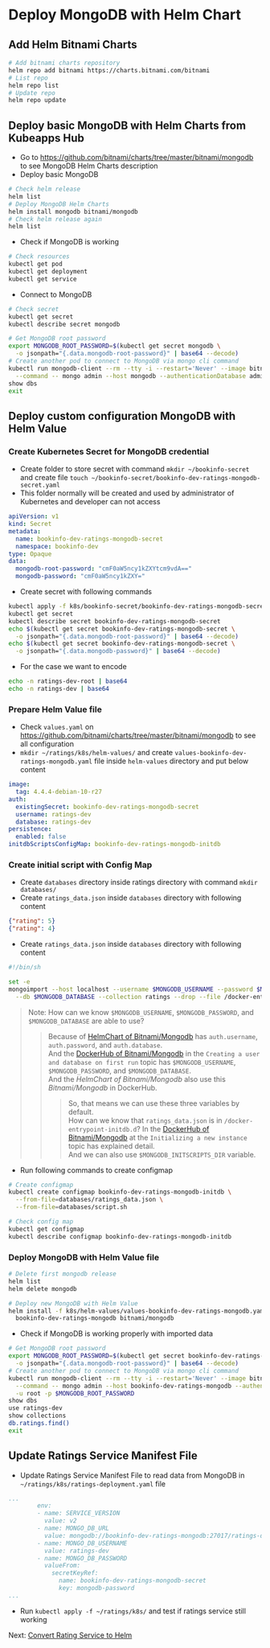 # Deploy MongoDB with Helm Chart

## Add Helm Bitnami Charts

```bash
# Add bitnami charts repository
helm repo add bitnami https://charts.bitnami.com/bitnami
# List repo
helm repo list
# Update repo
helm repo update
```

## Deploy basic MongoDB with Helm Charts from Kubeapps Hub

* Go to <https://github.com/bitnami/charts/tree/master/bitnami/mongodb> to see MongoDB Helm Charts description
* Deploy basic MongoDB

```bash
# Check helm release
helm list
# Deploy MongoDB Helm Charts
helm install mongodb bitnami/mongodb
# Check helm release again
helm list
```

* Check if MongoDB is working

```bash
# Check resources
kubectl get pod
kubectl get deployment
kubectl get service
```

* Connect to MongoDB

```bash
# Check secret
kubectl get secret
kubectl describe secret mongodb

# Get MongoDB root password
export MONGODB_ROOT_PASSWORD=$(kubectl get secret mongodb \
  -o jsonpath="{.data.mongodb-root-password}" | base64 --decode)
# Create another pod to connect to MongoDB via mongo cli command
kubectl run mongodb-client --rm --tty -i --restart='Never' --image bitnami/mongodb:4.4.4-debian-10-r27 \
  --command -- mongo admin --host mongodb --authenticationDatabase admin -u root -p $MONGODB_ROOT_PASSWORD
show dbs
exit
```

## Deploy custom configuration MongoDB with Helm Value

### Create Kubernetes Secret for MongoDB credential

* Create folder to store secret with command `mkdir ~/bookinfo-secret` and create file `touch ~/bookinfo-secret/bookinfo-dev-ratings-mongodb-secret.yaml`
* This folder normally will be created and used by administrator of Kubernetes and developer can not access

```yaml
apiVersion: v1
kind: Secret
metadata:
  name: bookinfo-dev-ratings-mongodb-secret
  namespace: bookinfo-dev
type: Opaque
data:
  mongodb-root-password: "cmF0aW5ncy1kZXYtcm9vdA=="
  mongodb-password: "cmF0aW5ncy1kZXY="
```

* Create secret with following commands

```bash
kubectl apply -f k8s/bookinfo-secret/bookinfo-dev-ratings-mongodb-secret.yaml
kubectl get secret
kubectl describe secret bookinfo-dev-ratings-mongodb-secret
echo $(kubectl get secret bookinfo-dev-ratings-mongodb-secret \
  -o jsonpath="{.data.mongodb-root-password}" | base64 --decode)
echo $(kubectl get secret bookinfo-dev-ratings-mongodb-secret \
  -o jsonpath="{.data.mongodb-password}" | base64 --decode)
```

* For the case we want to encode
```bash
echo -n ratings-dev-root | base64
echo -n ratings-dev | base64
```

### Prepare Helm Value file

* Check `values.yaml` on <https://github.com/bitnami/charts/tree/master/bitnami/mongodb> to see all configuration
* `mkdir ~/ratings/k8s/helm-values/` and create `values-bookinfo-dev-ratings-mongodb.yaml` file inside `helm-values` directory and put below content

```yaml
image:
  tag: 4.4.4-debian-10-r27
auth:
  existingSecret: bookinfo-dev-ratings-mongodb-secret
  username: ratings-dev
  database: ratings-dev
persistence:
  enabled: false
initdbScriptsConfigMap: bookinfo-dev-ratings-mongodb-initdb
```

### Create initial script with Config Map

* Create `databases` directory inside ratings directory with command `mkdir databases/`
* Create `ratings_data.json` inside `databases` directory with following content

```json
{"rating": 5}
{"rating": 4}
```

* Create `ratings_data.json` inside `databases` directory with following content

```bash
#!/bin/sh

set -e
mongoimport --host localhost --username $MONGODB_USERNAME --password $MONGODB_PASSWORD \
  --db $MONGODB_DATABASE --collection ratings --drop --file /docker-entrypoint-initdb.d/ratings_data.json
```
> Note:
> How can we know `$MONGODB_USERNAME`, `$MONGODB_PASSWORD`, and `$MONGODB_DATABASE` are able to use?
>> Because of [HelmChart of Bitnami/Mongodb](https://github.com/bitnami/charts/tree/master/bitnami/mongodb) has `auth.username`, `auth.password`, and `auth.database`.\
>> And the [DockerHub of Bitnami/Mongodb](https://hub.docker.com/r/bitnami/mongodb) in the `Creating a user and database on first run` topic has `$MONGODB_USERNAME`, `$MONGODB_PASSWORD`, and `$MONGODB_DATABASE`.\
>> And the *HelmChart of Bitnami/Mongodb* also use this *Bitnami/Mongodb* in DockerHub.
>>> So, that means we can use these three variables by default.\
> How can we know that `ratings_data.json` is in `/docker-entrypoint-initdb.d`?
>> In the [DockerHub of Bitnami/Mongodb](https://hub.docker.com/r/bitnami/mongodb) at the `Initializing a new instance` topic has explained detail.\
>> And we can also use `$MONGODB_INITSCRIPTS_DIR` variable.

* Run following commands to create configmap

```bash
# Create configmap
kubectl create configmap bookinfo-dev-ratings-mongodb-initdb \
  --from-file=databases/ratings_data.json \
  --from-file=databases/script.sh

# Check config map
kubectl get configmap
kubectl describe configmap bookinfo-dev-ratings-mongodb-initdb
```

### Deploy MongoDB with Helm Value file

```bash
# Delete first mongodb release
helm list
helm delete mongodb

# Deploy new MongoDB with Helm Value
helm install -f k8s/helm-values/values-bookinfo-dev-ratings-mongodb.yaml \
  bookinfo-dev-ratings-mongodb bitnami/mongodb
```

* Check if MongoDB is working properly with imported data

```bash
# Get MongoDB root password
export MONGODB_ROOT_PASSWORD=$(kubectl get secret bookinfo-dev-ratings-mongodb-secret \
  -o jsonpath="{.data.mongodb-root-password}" | base64 --decode)
# Create another pod to connect to MongoDB via mongo cli command
kubectl run mongodb-client --rm --tty -i --restart='Never' --image bitnami/mongodb:4.4.4-debian-10-r27 \
  --command -- mongo admin --host bookinfo-dev-ratings-mongodb --authenticationDatabase admin \
  -u root -p $MONGODB_ROOT_PASSWORD
show dbs
use ratings-dev
show collections
db.ratings.find()
exit
```

## Update Ratings Service Manifest File

* Update Ratings Service Manifest File to read data from MongoDB in `~/ratings/k8s/ratings-deployment.yaml` file

```yaml
...
        env:
        - name: SERVICE_VERSION
          value: v2
        - name: MONGO_DB_URL
          value: mongodb://bookinfo-dev-ratings-mongodb:27017/ratings-dev
        - name: MONGO_DB_USERNAME
          value: ratings-dev
        - name: MONGO_DB_PASSWORD
          valueFrom:
            secretKeyRef:
              name: bookinfo-dev-ratings-mongodb-secret
              key: mongodb-password
...
```

* Run `kubectl apply -f ~/ratings/k8s/` and test if ratings service still working

Next: [Convert Rating Service to Helm](06-helm-rating.md)
